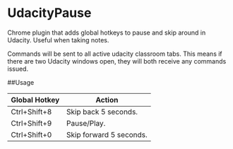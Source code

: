 # UdacityPause
Chrome plugin that adds global hotkeys to pause and skip around in Udacity. Useful when taking notes.

Commands will be sent to all active udacity classroom tabs. This means if there are two Udacity windows open, they will both receive any commands issued.

##Usage

Global Hotkey | Action
------------ | -------------
Ctrl+Shift+8 | Skip back 5 seconds.
Ctrl+Shift+9 | Pause/Play.
Ctrl+Shift+0 | Skip forward 5 seconds.

